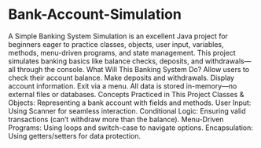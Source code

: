# Bank-Account-Simulation
A Simple Banking System Simulation is an excellent Java project for beginners eager to practice classes, objects, user input, variables, methods, menu-driven programs, and state management. This project simulates banking basics like balance checks, deposits, and withdrawals—all through the console.
What Will This Banking System Do?
Allow users to check their account balance.
Make deposits and withdrawals.
Display account information.
Exit via a menu.
All data is stored in-memory—no external files or databases.
Concepts Practiced in This Project
Classes & Objects: Representing a bank account with fields and methods.
User Input: Using Scanner for seamless interaction.
Conditional Logic: Ensuring valid transactions (can’t withdraw more than the balance).
Menu-Driven Programs: Using loops and switch-case to navigate options.
Encapsulation: Using getters/setters for data protection.

